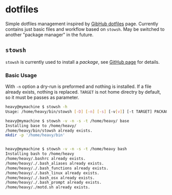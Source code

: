 # dotfiles

Simple dotfiles management inspired by [GibHub dotfiles](https://dotfiles.github.io/) page.
Currently contains just basic files and workflow based
on `stowsh`. May be switched to another "package manager" in the future.

## `stowsh`

`stowsh` is currently used to install a *package*, see [GitHub page](https://github.com/williamsmj/stowsh) for details.

### Basic Usage

With `-n` option a dry-run is preformed and nothing is installed. If a file already exists, nothing is replaced.
`TARGET` is not home directry by default, so it must be passes as parameter.

~~~~.bash
heavy@mymachine $ stowsh -h
Usage: /home/heavy/bin/stowsh [-D] [-n] [-s] [-v[v]] [-t TARGET] PACKAGES...

heavy@mymachine $ stowsh -v -n -s -t /home/heavy/ base
Installing base to /home/heavy/
/home/heavy/bin/stowsh already exists.
mkdir -p '/home/heavy/bin'


heavy@mymachine $ stowsh -v -n -s -t /home/heavy bash
Installing bash to /home/heavy
/home/heavy/.bashrc already exists.
/home/heavy/./.bash_aliases already exists.
/home/heavy/./.bash_functions already exists.
/home/heavy/./.bash_linux already exists.
/home/heavy/./.bash_osx already exists.
/home/heavy/./.bash_prompt already exists.
/home/heavy/./motd.sh already exists.

~~~~
